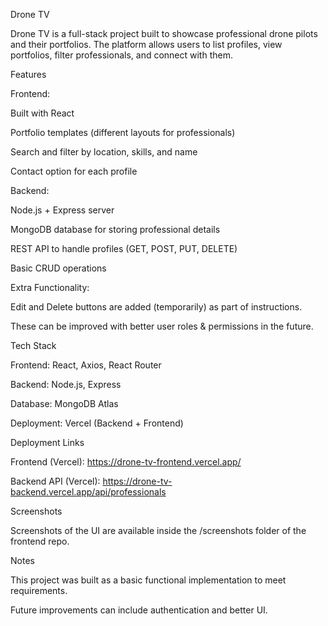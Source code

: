 Drone TV

Drone TV is a full-stack project built to showcase professional drone pilots and their portfolios. The platform allows users to list profiles, view portfolios, filter professionals, and connect with them.

Features

Frontend:

Built with React

Portfolio templates (different layouts for professionals)

Search and filter by location, skills, and name

Contact option for each profile

Backend:

Node.js + Express server

MongoDB database for storing professional details

REST API to handle profiles (GET, POST, PUT, DELETE)

Basic CRUD operations

Extra Functionality:

Edit and Delete buttons are added (temporarily) as part of instructions.

These can be improved with better user roles & permissions in the future.

Tech Stack

Frontend: React, Axios, React Router

Backend: Node.js, Express

Database: MongoDB Atlas

Deployment: Vercel (Backend + Frontend)

Deployment Links

Frontend (Vercel): https://drone-tv-frontend.vercel.app/

Backend API (Vercel): https://drone-tv-backend.vercel.app/api/professionals



Screenshots

Screenshots of the UI are available inside the /screenshots folder of the frontend repo.

Notes

This project was built as a basic functional implementation to meet requirements.

Future improvements can include authentication and  better UI.
